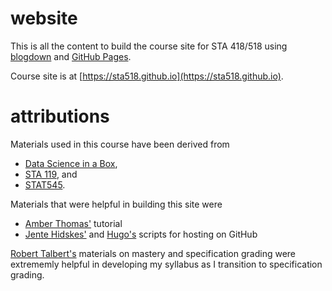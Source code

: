 # website

This is all the content to build the course site for STA 418/518 using [blogdown](https://bookdown.org/yihui/blogdown/) and [GitHub Pages](https://pages.github.com/).

Course site is at [https://sta518.github.io](https://sta518.github.io).

# attributions

Materials used in this course have been derived from 
- [Data Science in a Box](https://datasciencebox.org), 
- [STA 119](https://www2.stat.duke.edu/courses/Spring18/Sta199/), and 
- [STAT545](https://stat545.com/).

Materials that were helpful in building this site were
- [Amber Thomas'](https://amber.rbind.io/2016/12/19/website/) tutorial
- [Jente Hidskes'](https://www.hjdskes.nl/blog/update-deploying-hugo-on-personal-gh-pages/) and [Hugo's](https://gohugo.io/hosting-and-deployment/hosting-on-github/#deployment-via-gh-pages-branch) scripts for hosting on GitHub

[Robert Talbert's](https://rtalbert.org/) materials on mastery and specification grading were extrememly helpful in developing my syllabus as I transition to specification grading.